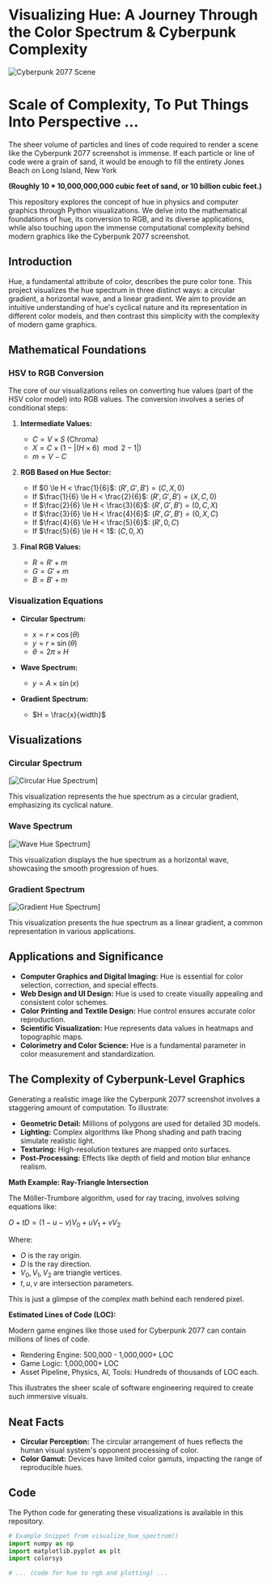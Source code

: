 # Visualizing Hue: A Journey Through the Color Spectrum & Cyberpunk Complexity


![Cyberpunk 2077 Scene](images/cyberpunk_scene.jpg)

# Scale of Complexity, To Put Things Into Perspective ... 

 The sheer volume of particles and lines of code required to render a scene like the Cyberpunk 2077 screenshot is immense. If each particle or line of code were a grain of sand, it would be enough to fill the entirety Jones Beach on Long Island, New York

 **(Roughly 10 * 10,000,000,000 cubic feet of sand, or 10 billion cubic feet.)**



This repository explores the concept of hue in physics and computer graphics through Python visualizations. We delve into the mathematical foundations of hue, its conversion to RGB, and its diverse applications, while also touching upon the immense computational complexity behind modern graphics like the Cyberpunk 2077 screenshot.

## Introduction

Hue, a fundamental attribute of color, describes the pure color tone. This project visualizes the hue spectrum in three distinct ways: a circular gradient, a horizontal wave, and a linear gradient. We aim to provide an intuitive understanding of hue's cyclical nature and its representation in different color models, and then contrast this simplicity with the complexity of modern game graphics.

## Mathematical Foundations

### HSV to RGB Conversion

The core of our visualizations relies on converting hue values (part of the HSV color model) into RGB values. The conversion involves a series of conditional steps:

1.  **Intermediate Values:**
    * $C = V \times S$ (Chroma)
    * $X = C \times (1 - |(H \times 6) \mod 2 - 1|)$
    * $m = V - C$

2.  **RGB Based on Hue Sector:**
    * If $0 \le H < \frac{1}{6}$: $(R', G', B') = (C, X, 0)$
    * If $\frac{1}{6} \le H < \frac{2}{6}$: $(R', G', B') = (X, C, 0)$
    * If $\frac{2}{6} \le H < \frac{3}{6}$: $(R', G', B') = (0, C, X)$
    * If $\frac{3}{6} \le H < \frac{4}{6}$: $(R', G', B') = (0, X, C)$
    * If $\frac{4}{6} \le H < \frac{5}{6}$: $(R', 0, C)$
    * If $\frac{5}{6} \le H < 1$: $(C, 0, X)$

3.  **Final RGB Values:**
    * $R = R' + m$
    * $G = G' + m$
    * $B = B' + m$

### Visualization Equations

* **Circular Spectrum:**
    * $x = r \times \cos(\theta)$
    * $y = r \times \sin(\theta)$
    * $\theta = 2\pi \times H$

* **Wave Spectrum:**
    * $y = A \times \sin(x)$

* **Gradient Spectrum:**
    * $H = \frac{x}{width}$

## Visualizations

### Circular Spectrum

[![Circular Hue Spectrum](images/circular_hue.png)]

This visualization represents the hue spectrum as a circular gradient, emphasizing its cyclical nature.

### Wave Spectrum

[![Wave Hue Spectrum](images/wave_hue.png)]

This visualization displays the hue spectrum as a horizontal wave, showcasing the smooth progression of hues.

### Gradient Spectrum

[![Gradient Hue Spectrum](images/gradient_hue.png)]

This visualization presents the hue spectrum as a linear gradient, a common representation in various applications.

## Applications and Significance

* **Computer Graphics and Digital Imaging:** Hue is essential for color selection, correction, and special effects.
* **Web Design and UI Design:** Hue is used to create visually appealing and consistent color schemes.
* **Color Printing and Textile Design:** Hue control ensures accurate color reproduction.
* **Scientific Visualization:** Hue represents data values in heatmaps and topographic maps.
* **Colorimetry and Color Science:** Hue is a fundamental parameter in color measurement and standardization.

## The Complexity of Cyberpunk-Level Graphics

Generating a realistic image like the Cyberpunk 2077 screenshot involves a staggering amount of computation. To illustrate:

* **Geometric Detail:** Millions of polygons are used for detailed 3D models.
* **Lighting:** Complex algorithms like Phong shading and path tracing simulate realistic light.
* **Texturing:** High-resolution textures are mapped onto surfaces.
* **Post-Processing:** Effects like depth of field and motion blur enhance realism.

**Math Example: Ray-Triangle Intersection**

The Möller-Trumbore algorithm, used for ray tracing, involves solving equations like:

$O + tD = (1 - u - v)V_0 + uV_1 + vV_2$

Where:

* $O$ is the ray origin.
* $D$ is the ray direction.
* $V_0, V_1, V_2$ are triangle vertices.
* $t, u, v$ are intersection parameters.

This is just a glimpse of the complex math behind each rendered pixel.

**Estimated Lines of Code (LOC):**

Modern game engines like those used for Cyberpunk 2077 can contain millions of lines of code.

* Rendering Engine: 500,000 - 1,000,000+ LOC
* Game Logic: 1,000,000+ LOC
* Asset Pipeline, Physics, AI, Tools: Hundreds of thousands of LOC each.

This illustrates the sheer scale of software engineering required to create such immersive visuals.

## Neat Facts

* **Circular Perception:** The circular arrangement of hues reflects the human visual system's opponent processing of color.
* **Color Gamut:** Devices have limited color gamuts, impacting the range of reproducible hues.



## Code

The Python code for generating these visualizations is available in this repository.

```python
# Example Snippet from visualize_hue_spectrum()
import numpy as np
import matplotlib.pyplot as plt
import colorsys

# ... (code for hue to rgb and plotting) ...

